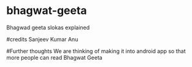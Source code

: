 # bhagwat-geeta
Bhagwad geeta slokas explained

#credits
Sanjeev Kumar
Anu

#Further thoughts
We are thinking of making it into android app so that more people can read Bhagwat Geeta

